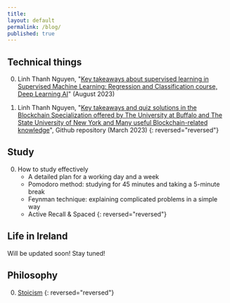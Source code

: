 ```yaml
---
title:
layout: default
permalink: /blog/
published: true
---
```


## Technical things

0. Linh Thanh Nguyen, "[Key takeaways about supervised learning in Supervised Machine Learning: Regression and Classification course, Deep Learning AI]({{site.baseurl}}/research/supervised_ml)" (August 2023)

0. Linh Thanh Nguyen, "[Key takeaways and quiz solutions in the Blockchain Specialization offered by The University at Buffalo and The State University of New York and Many useful Blockchain-related knowledge](https://github.com/linhnt31/Blockchain_Specialization_Coursera)", Github repository (March 2023)
{: reversed="reversed"}

## Study

0. How to study effectively
    - A detailed plan for a working day and a week
    - Pomodoro method: studying for 45 minutes and taking a 5-minute break
    - Feynman technique: explaining complicated problems in a simple way
    - Active Recall & Spaced
{: reversed="reversed"}
## Life in Ireland

Will be updated soon! Stay tuned!

## Philosophy

0. [Stoicism]({{site.baseurl}}/research/Stoicism)
{: reversed="reversed"}
